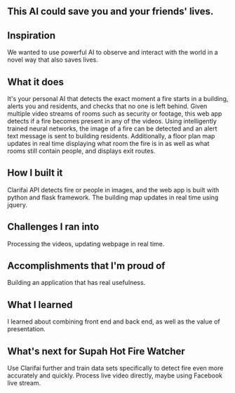## This AI could save you and your friends' lives.

## Inspiration
We wanted to use powerful AI to observe and interact with the world in a novel way that also saves lives.  

## What it does
It's your personal AI that detects the exact moment a fire starts in a building, alerts you and residents, and checks that no one is left behind.  Given multiple video streams of rooms such as security or footage, this web app detects if a fire becomes present in any of the videos.  Using intelligently trained neural networks, the image of a fire can be detected and an alert text message is sent to building residents. Additionally, a floor plan map updates in real time displaying what room the fire is in as well as what rooms still contain people, and displays exit routes.  

## How I built it
Clarifai API detects fire or people in images, and the web app is built with python and flask framework.  The building map updates in real time using jquery.

## Challenges I ran into
Processing the videos, updating webpage in real time.

## Accomplishments that I'm proud of
Building an application that has real usefulness.

## What I learned
I learned about combining front end and back end, as well as the value of presentation.

## What's next for Supah Hot Fire Watcher
Use Clarifai further and train data sets specifically to detect fire even more accurately and quickly.  Process live video directly, maybe using Facebook live stream.

